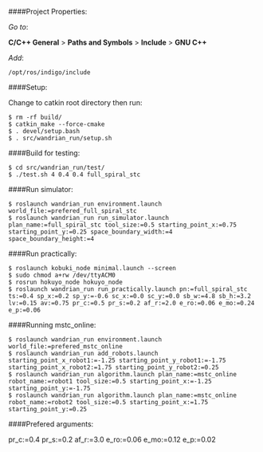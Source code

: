 ####Project Properties:


_Go to_: 

__C/C++ General__ > __Paths and Symbols__ > __Include__ > __GNU C++__

_Add_:

 `/opt/ros/indigo/include`
 
####Setup:

Change to catkin root directory then run:

    $ rm -rf build/
    $ catkin_make --force-cmake
    $ . devel/setup.bash
    $ . src/wandrian_run/setup.sh

####Build for testing:

    $ cd src/wandrian_run/test/
    $ ./test.sh 4 0.4 0.4 full_spiral_stc

####Run simulator:

    $ roslaunch wandrian_run environment.launch world_file:=prefered_full_spiral_stc
    $ roslaunch wandrian_run run_simulator.launch plan_name:=full_spiral_stc tool_size:=0.5 starting_point_x:=0.75 starting_point_y:=0.25 space_boundary_width:=4 space_boundary_height:=4

####Run practically:

    $ roslaunch kobuki_node minimal.launch --screen
    $ sudo chmod a+rw /dev/ttyACM0
    $ rosrun hokuyo_node hokuyo_node
    $ roslaunch wandrian_run run_practically.launch pn:=full_spiral_stc ts:=0.4 sp_x:=0.2 sp_y:=-0.6 sc_x:=0.0 sc_y:=0.0 sb_w:=4.8 sb_h:=3.2 lv:=0.15 av:=0.75 pr_c:=0.5 pr_s:=0.2 af_r:=2.0 e_ro:=0.06 e_mo:=0.24 e_p:=0.06

####Running mstc_online:

    $ roslaunch wandrian_run environment.launch world_file:=prefered_mstc_online
    $ roslaunch wandrian_run add_robots.launch starting_point_x_robot1:=-1.25 starting_point_y_robot1:=-1.75 starting_point_x_robot2:=1.75 starting_point_y_robot2:=0.25
    $ roslaunch wandrian_run algorithm.launch plan_name:=mstc_online robot_name:=robot1 tool_size:=0.5 starting_point_x:=-1.25 starting_point_y:=-1.75
    $ roslaunch wandrian_run algorithm.launch plan_name:=mstc_online robot_name:=robot2 tool_size:=0.5 starting_point_x:=1.75 starting_point_y:=0.25

####Prefered arguments:

pr_c:=0.4
pr_s:=0.2
af_r:=3.0
e_ro:=0.06
e_mo:=0.12
e_p:=0.02
